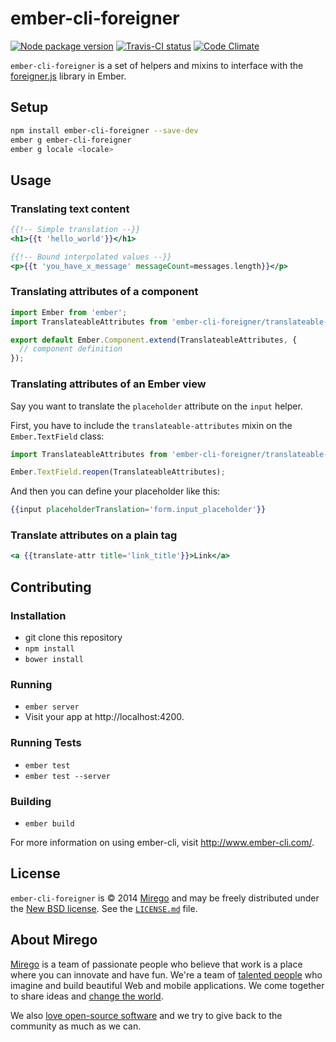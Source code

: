 # ember-cli-foreigner

[![Node package version](http://img.shields.io/npm/v/ember-cli-foreigner.svg)](http://img.shields.io/npm/v/ember-cli-foreigner.svg)
[![Travis-CI status](http://img.shields.io/travis/mirego/ember-cli-foreigner.svg)](http://img.shields.io/travis/mirego/ember-cli-foreigner.svg)
[![Code Climate](http://img.shields.io/codeclimate/github/mirego/ember-cli-foreigner.svg)](https://codeclimate.com/github/mirego/ember-cli-foreigner)

`ember-cli-foreigner` is a set of helpers and mixins to interface with the [foreigner.js](https://github.com/mirego/foreigner.js) library in Ember.

## Setup

```bash
npm install ember-cli-foreigner --save-dev
ember g ember-cli-foreigner
ember g locale <locale>
```

## Usage

### Translating text content

```hbs
{{!-- Simple translation --}}
<h1>{{t 'hello_world'}}</h1>

{{!-- Bound interpolated values --}}
<p>{{t 'you_have_x_message' messageCount=messages.length}}</p>
```

### Translating attributes of a component

```js
import Ember from 'ember';
import TranslateableAttributes from 'ember-cli-foreigner/translateable-attributes';

export default Ember.Component.extend(TranslateableAttributes, {
  // component definition
});
```

### Translating attributes of an Ember view

Say you want to translate the `placeholder` attribute on the `input` helper.

First, you have to include the `translateable-attributes` mixin on the `Ember.TextField` class:

```js
import TranslateableAttributes from 'ember-cli-foreigner/translateable-attributes';

Ember.TextField.reopen(TranslateableAttributes);
```

And then you can define your placeholder like this:

```hbs
{{input placeholderTranslation='form.input_placeholder'}}
```

### Translate attributes on a plain tag

```hbs
<a {{translate-attr title='link_title'}}>Link</a>
```

## Contributing

### Installation

- git clone this repository
- `npm install`
- `bower install`

### Running

- `ember server`
- Visit your app at http://localhost:4200.

### Running Tests

- `ember test`
- `ember test --server`

### Building

- `ember build`

For more information on using ember-cli, visit http://www.ember-cli.com/.

## License

`ember-cli-foreigner` is © 2014 [Mirego](http://www.mirego.com) and may be freely distributed under the [New BSD license](http://opensource.org/licenses/BSD-3-Clause).
See the [`LICENSE.md`](https://github.com/mirego/ember-cli-foreigner/blob/master/LICENSE.md) file.

## About Mirego

[Mirego](http://mirego.com) is a team of passionate people who believe that work is a place where you can innovate and have fun. We're a team of [talented people](http://life.mirego.com) who imagine and build beautiful Web and mobile applications. We come together to share ideas and [change the world](http://mirego.org).

We also [love open-source software](http://open.mirego.com) and we try to give back to the community as much as we can.
